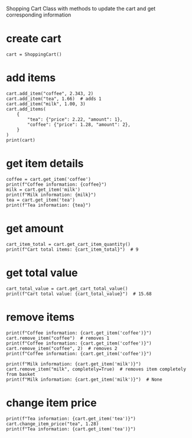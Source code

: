 Shopping Cart Class with methods to update the cart and get corresponding information

# create cart
```
cart = ShoppingCart()
```

# add items
```
cart.add_item("coffee", 2.343, 2)
cart.add_item("tea", 1.66)  # adds 1
cart.add_item("milk", 1.00, 3)
cart.add_items(
    {
        "tea": {"price": 2.22, "amount": 1},
        "coffee": {"price": 1.28, "amount": 2},
    }
)
print(cart)
```

# get item details
```
coffee = cart.get_item('coffee')
print(f"Coffee information: {coffee}")
milk = cart.get_item('milk')
print(f"Milk information: {milk}")
tea = cart.get_item('tea')
print(f"Tea information: {tea}")
```

# get amount
```
cart_item_total = cart.get_cart_item_quantity()
print(f"Cart total items: {cart_item_total}")  # 9
```

# get total value
```
cart_total_value = cart.get_cart_total_value()
print(f"Cart total value: {cart_total_value}")  # 15.68
```

# remove items
```
print(f"Coffee information: {cart.get_item('coffee')}")
cart.remove_item("coffee")  # removes 1
print(f"Coffee information: {cart.get_item('coffee')}")
cart.remove_item("coffee", 2)  # removes 2
print(f"Coffee information: {cart.get_item('coffee')}")

print(f"Milk information: {cart.get_item('milk')}")
cart.remove_item("milk", completely=True)  # removes item completely from basket
print(f"Milk information: {cart.get_item('milk')}")  # None
```

# change item price
```
print(f"Tea information: {cart.get_item('tea')}")
cart.change_item_price("tea", 1.28)
print(f"Tea information: {cart.get_item('tea')}")
```